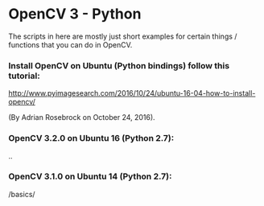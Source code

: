 # OpenCV 3 - Python
The scripts in here are mostly just short examples for certain things / functions that you can do in OpenCV.

### Install OpenCV on Ubuntu (Python bindings) follow this tutorial:
http://www.pyimagesearch.com/2016/10/24/ubuntu-16-04-how-to-install-opencv/

(By Adrian Rosebrock on October 24, 2016).

### OpenCV 3.2.0 on Ubuntu 16 (Python 2.7):
..

### OpenCV 3.1.0 on Ubuntu 14 (Python 2.7):
/basics/
